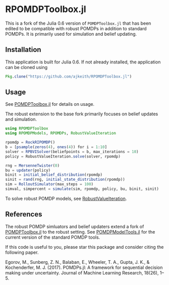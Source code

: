 # RPOMDPToolbox.jl
This is a fork of the Julia 0.6 version of `POMDPToolbox.jl` that has been edited to be compatible with robust POMDPs in addition to standard POMDPs. It is primarily used for simulation and belief updating.

## Installation
This application is built for Julia 0.6. If not already installed, the application can be cloned using

```julia
Pkg.clone("https://github.com/ajkeith/RPOMDPToolbox.jl")
```

## Usage

See [POMDPToolbox.jl](https://github.com/JuliaPOMDP/POMDPToolbox.jl) for details on usage.

The robust extension to the base fork primarily focuses on belief updates and simulation.

```julia
using RPOMDPToolbox
using RPOMDPModels, RPOMDPs, RobustValueIteration

rpomdp = RockRIPOMDP()
b = [psample(zeros(4), ones(4)) for i = 1:10]
solver = RPBVISolver(beliefpoints = b, max_iterations = 10)
policy = RobustValueIteration.solve(solver, rpomdp)

rng = MersenneTwister(0)
bu = updater(policy)
binit = initial_belief_distribution(rpomdp)
sinit = rand(rng, initial_state_distribution(rpomdp))
sim = RolloutSimulator(max_steps = 100)
simval, simpercent = simulate(sim, rpomdp, policy, bu, binit, sinit)
```
To solve robust POMDP models, see [RobustValueIteration](https://github.com/ajkeith/RobustValueIteration).

## References
The robust POMDP simluators and belief updaters extend a fork of [POMDPToolbox.jl](https://github.com/JuliaPOMDP/POMDPToolbox.jl) to the robust setting. See [POMDPModelTools.jl](https://github.com/JuliaPOMDP/POMDPModelTools.jl) for the current version of the standard POMDP tools.

If this code is useful to you, please star this package and consider citing the following paper.

Egorov, M., Sunberg, Z. N., Balaban, E., Wheeler, T. A., Gupta, J. K., & Kochenderfer, M. J. (2017). POMDPs.jl: A framework for sequential decision making under uncertainty. Journal of Machine Learning Research, 18(26), 1–5.
